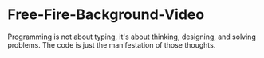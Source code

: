 # Free-Fire-Background-Video
Programming is not about typing, it's about thinking, designing, and solving problems. The code is just the manifestation of those thoughts.
